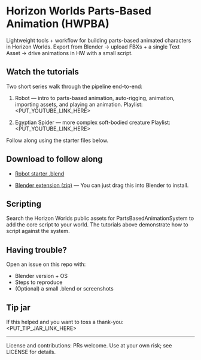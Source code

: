 # Horizon Worlds Parts-Based Animation (HWPBA)

Lightweight tools + workflow for building parts-based animated characters in Horizon Worlds. Export from Blender → upload FBXs + a single Text Asset → drive animations in HW with a small script.

## Watch the tutorials

Two short series walk through the pipeline end-to-end:

1) Robot — intro to parts-based animation, auto-rigging, animation, importing assets, and playing an animation.
   Playlist: <PUT_YOUTUBE_LINK_HERE>

2) Egyptian Spider — more complex soft-bodied creature
   Playlist: <PUT_YOUTUBE_LINK_HERE>

Follow along using the starter files below.

## Download to follow along

- [Robot starter .blend](blendFiles/BeepyBoop.zip)  

- [Blender extension (zip)](hwpbaExtension.zip) — You can just drag this into Blender to install.  
  
## Scripting

Search the Horizon Worlds public assets for PartsBasedAnimationSystem to add the core script to your world. The tutorials above demonstrate how to script against the system.


## Having trouble?

Open an issue on this repo with:
- Blender version + OS
- Steps to reproduce
- (Optional) a small .blend or screenshots

## Tip jar

If this helped and you want to toss a thank-you: <PUT_TIP_JAR_LINK_HERE>

---

License and contributions: PRs welcome. Use at your own risk; see LICENSE for details.
